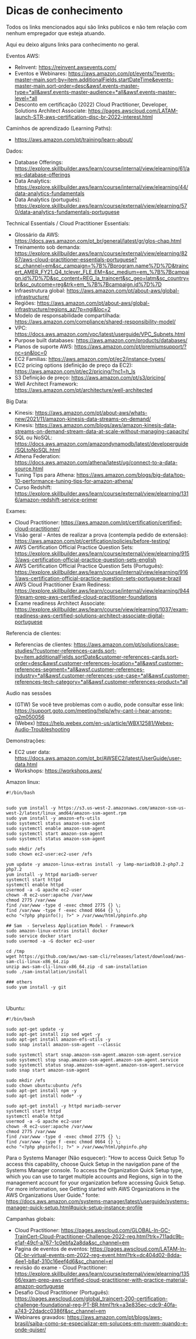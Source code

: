 # Dicas de conhecimento

Todos os links mencionados aqui são links publicos e não tem relação com nenhum empregador que esteja atuando.

Aqui eu deixo alguns links para conhecimento no geral.

Eventos AWS:
- ReInvent: https://reinvent.awsevents.com/
- Eventos e Webinares: https://aws.amazon.com/pt/events/?events-master-main.sort-by=item.additionalFields.startDateTime&events-master-main.sort-order=desc&awsf.events-master-type=*all&awsf.events-master-audience=*all&awsf.events-master-level=*all
- Desconto em certificação (2022) Cloud Practitioner, Developer, Solutions Architect Associate: https://pages.awscloud.com/LATAM-launch-STR-aws-certification-disc-br-2022-interest.html

Caminhos de aprendizado (Learning Paths):
- https://aws.amazon.com/pt/training/learn-about/

Dados:
- Database Offerings: https://explore.skillbuilder.aws/learn/course/internal/view/elearning/61/aws-database-offerings
- Data Analytics: https://explore.skillbuilder.aws/learn/course/internal/view/elearning/44/data-analytics-fundamentals
- Data Analytics (português): https://explore.skillbuilder.aws/learn/course/external/view/elearning/570/data-analytics-fundamentals-portuguese


Technical Essentials / Cloud Practitioner Essentials:
-  Glossário da AWS: https://docs.aws.amazon.com/pt_br/general/latest/gr/glos-chap.html
- Treinamento sob demanda: https://explore.skillbuilder.aws/learn/course/external/view/elearning/8287/aws-cloud-practitioner-essentials-portuguese?sc_channel=em&sc_campaign=%7B%7Bprogram.name%7D%7D&traincert_AMER_FY21_Q4_tclever_FLE_EM=&sc_medium=em_%7B%7Bcampaign.id%7D%7D&sc_content=REG_la_traincert&sc_geo=latm&sc_country=br&sc_outcome=reg&trk=em_%7B%7Bcampaign.id%7D%7D
- Infraestrutura global: https://aws.amazon.com/pt/about-aws/global-infrastructure/
- Regiões: https://aws.amazon.com/pt/about-aws/global-infrastructure/regions_az/?p=ngi&loc=2
- Modelo de responsabilidade compartilhada: https://aws.amazon.com/compliance/shared-responsibility-model/
- VPC: https://docs.aws.amazon.com/vpc/latest/userguide/VPC_Subnets.html
- Purpose built databases: https://aws.amazon.com/products/databases/
- Planos de suporte AWS: https://aws.amazon.com/pt/premiumsupport/?nc=sn&loc=0
- EC2 Familias: https://aws.amazon.com/pt/ec2/instance-types/
- EC2 pricing options (definição de preço da EC2): https://aws.amazon.com/pt/ec2/pricing/?nc1=h_ls
- S3 Definição de preço: https://aws.amazon.com/pt/s3/pricing/
- Well Architect Framework: https://aws.amazon.com/pt/architecture/well-architected

Big Data:
- Kinesis: https://aws.amazon.com/pt/about-aws/whats-new/2021/11/amazon-kinesis-data-streams-on-demand/
- Kinesis: https://aws.amazon.com/blogs/aws/amazon-kinesis-data-streams-on-demand-stream-data-at-scale-without-managing-capacity/
- SQL ou NoSQL: https://docs.aws.amazon.com/amazondynamodb/latest/developerguide/SQLtoNoSQL.html
- Athena Federation: https://docs.aws.amazon.com/athena/latest/ug/connect-to-a-data-source.html
- Tuning Tips para Athena: https://aws.amazon.com/blogs/big-data/top-10-performance-tuning-tips-for-amazon-athena/
- Curso Redshift: https://explore.skillbuilder.aws/learn/course/external/view/elearning/1316/amazon-redshift-service-primer


Exames:
- Cloud Practitioner: https://aws.amazon.com/pt/certification/certified-cloud-practitioner/
- Visão geral - Antes de realizar a prova (contempla pedido de extensão): https://aws.amazon.com/pt/certification/policies/before-testing/
- AWS Certification Official Practice Question Sets: https://explore.skillbuilder.aws/learn/course/external/view/elearning/9153/aws-certification-official-practice-question-sets-english
- AWS Certification Official Practice Question Sets (Português): https://explore.skillbuilder.aws/learn/course/internal/view/elearning/9161/aws-certification-official-practice-question-sets-portuguese-brazil
- AWS Cloud Practitioner Exam Rediness: https://explore.skillbuilder.aws/learn/course/internal/view/elearning/9449/exam-prep-aws-certified-cloud-practitioner-foundations
- Exame readiness Architect Associate: https://explore.skillbuilder.aws/learn/course/view/elearning/1037/exam-readiness-aws-certified-solutions-architect-associate-digital-portuguese

Referencia de clientes:
- Referencias de clientes: https://aws.amazon.com/pt/solutions/case-studies/?customer-references-cards.sort-by=item.additionalFields.sortDate&customer-references-cards.sort-order=desc&awsf.customer-references-location=*all&awsf.customer-references-segment=*all&awsf.customer-references-industry=*all&awsf.customer-references-use-case=*all&awsf.customer-references-tech-category=*all&awsf.customer-references-product=*all

Audio nas sessões
- (GTW) Se você teve problemas com o audio, pode consultar esse link: https://support.goto.com/meeting/help/why-cant-i-hear-anyone-g2m050056
- (Webex) https://help.webex.com/en-us/article/WBX12581/Webex-Audio-Troubleshooting


Demonstrações:
- EC2 user data: https://docs.aws.amazon.com/pt_br/AWSEC2/latest/UserGuide/user-data.html
- Workshops: https://workshops.aws/

Amazon linux:
```
#!/bin/bash


sudo yum install -y https://s3.us-west-2.amazonaws.com/amazon-ssm-us-west-2/latest/linux_amd64/amazon-ssm-agent.rpm
sudo yum install -y amazon-efs-utils
sudo systemctl status amazon-ssm-agent
sudo systemctl enable amazon-ssm-agent
sudo systemctl start amazon-ssm-agent
sudo systemctl status amazon-ssm-agent

sudo mkdir /efs
sudo chown ec2-user:ec2-user /efs

yum update -y amazon-linux-extras install -y lamp-mariadb10.2-php7.2 php7.2
yum install -y httpd mariadb-server
systemctl start httpd
systemctl enable httpd
usermod -a -G apache ec2-user
chown -R ec2-user:apache /var/www
chmod 2775 /var/www
find /var/www -type d -exec chmod 2775 {} \;
find /var/www -type f -exec chmod 0664 {} \;
echo "<?php phpinfo(); ?>" > /var/www/html/phpinfo.php

## Sam  - Serveless Application Model - Framework
sudo amazon-linux-extras install docker
sudo service docker start
sudo usermod -a -G docker ec2-user

cd /tmp
wget https://github.com/aws/aws-sam-cli/releases/latest/download/aws-sam-cli-linux-x86_64.zip
unzip aws-sam-cli-linux-x86_64.zip -d sam-installation
sudo ./sam-installation/install

### others
sudo yum install -y git



```

Ubuntu:
```
#!/bin/bash

sudo apt-get update -y 
sudo apt-get install zip sed wget -y
sudo apt-get install amazon-efs-utils -y
sudo snap install amazon-ssm-agent --classic

sudo systemctl start snap.amazon-ssm-agent.amazon-ssm-agent.service
sudo systemctl stop snap.amazon-ssm-agent.amazon-ssm-agent.service
sudo systemctl status snap.amazon-ssm-agent.amazon-ssm-agent.service
sudo snap start amazon-ssm-agent

sudo mkdir /efs
sudo chown ubuntu:ubuntu /efs
sudo apt-get install npm -y
sudo apt-get install node* -y

sudo apt-get install -y httpd mariadb-server
systemctl start httpd
systemctl enable httpd
usermod -a -G apache ec2-user
chown -R ec2-user:apache /var/www
chmod 2775 /var/www
find /var/www -type d -exec chmod 2775 {} \;
find /var/www -type f -exec chmod 0664 {} \;
echo "<?php phpinfo(); ?>" > /var/www/html/phpinfo.php

```
Para o Systems Manager (Não esquecer): "How to access Quick Setup
To access this capability, choose Quick Setup in the navigation pane of the Systems Manager console. To access the Organization Quick Setup type, which you can use to target multiple accounts and Regions, sign in to the management account for your organization before accessing Quick Setup. For more information, see Getting started with AWS Organizations in the AWS Organizations User Guide." fonte: https://docs.aws.amazon.com/systems-manager/latest/userguide/systems-manager-quick-setup.html#quick-setup-instance-profile


Campanhas globais:
- Cloud Practitioner: https://pages.awscloud.com/GLOBAL-ln-GC-TrainCert-Cloud-Practitioner-Challenge-2022-reg.html?trk=711adc9b-e1af-49cf-a767-1c0ebfa2a8da&sc_channel=em
- Pagina de eventos de eventos: https://pages.awscloud.com/LATAM-ln-OE-br-virtual-events-pm-2022-reg-event.html?trk=dc404d02-8dda-4ee1-b8af-310c16eef4d6&sc_channel=el
- revisão do exame - Cloud Practitioner: https://explore.skillbuilder.aws/learn/course/external/view/elearning/13566/exam-prep-aws-certified-cloud-practitioner-with-practice-material-amazon-portuguese
- Desafio Cloud Practitioner (Português): https://pages.awscloud.com/global_traincert-200-certification-challenge-foundational-reg-PT-BR.html?trk=a3e835ec-cdc9-40fa-a743-22dadcc0386f&sc_channel=em
- Webinares gravados: https://aws.amazon.com/pt/blogs/aws-brasil/saiba-como-se-especializar-em-solucoes-em-nuvem-quando-e-onde-quiser/ 


